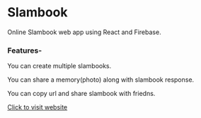 # Slambook
Online Slambook web app using React and Firebase.

### Features-

You can create multiple slambooks.

You can share a memory(photo) along with slambook response.

You can copy url and share slambook with friedns.


[Click to visit website](https://online-slambook.netlify.app/)
